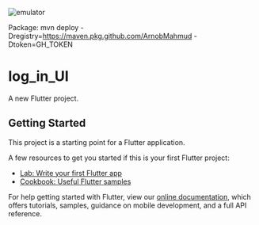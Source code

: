 ![emulator](https://user-images.githubusercontent.com/60808266/87140113-c99a5480-c2c2-11ea-8418-e6d6b214056c.jpg)


Package:
mvn deploy -Dregistry=https://maven.pkg.github.com/ArnobMahmud -Dtoken=GH_TOKEN

# log_in_UI

A new Flutter project.

## Getting Started

This project is a starting point for a Flutter application.

A few resources to get you started if this is your first Flutter project:

- [Lab: Write your first Flutter app](https://flutter.dev/docs/get-started/codelab)
- [Cookbook: Useful Flutter samples](https://flutter.dev/docs/cookbook)

For help getting started with Flutter, view our
[online documentation](https://flutter.dev/docs), which offers tutorials,
samples, guidance on mobile development, and a full API reference.
